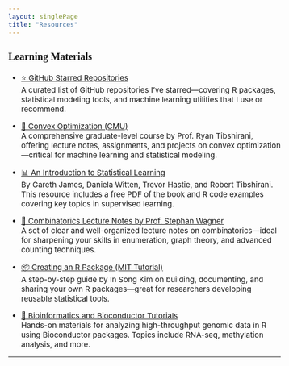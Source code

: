 ```yaml
---
layout: singlePage
title: "Resources"
---
```


<style type="text/css">

body{ /* Normal  */
      font-size: 15px;
  }
td {  /* Table  */
  font-size: 8px;
}
h1.title {
  font-size: 20px;
  color: DarkRed;
}
h1 { /* Header 1 */
  font-size: 20px;
  color: DarkBlue;
}
h2 { /* Header 2 */
    font-size: 20px;
}
h3 { /* Header 3 */
  font-size: 20px;
  font-family: "Times New Roman", Times, serif;
}
code.r{ /* Code block */
    font-size: 15px;
}
pre { /* Code block - determines code spacing between lines */
    font-size: 15px;
}
</style>

### Learning Materials

- [⭐ GitHub Starred Repositories](https://github.com/LaminJuwara?tab=stars)  
  A curated list of GitHub repositories I’ve starred—covering R packages, statistical modeling tools, and machine learning utilities that I use or recommend.

- [📘 Convex Optimization (CMU)](http://www.stat.cmu.edu/~ryantibs/convexopt/)  
  A comprehensive graduate-level course by Prof. Ryan Tibshirani, offering lecture notes, assignments, and projects on convex optimization—critical for machine learning and statistical modeling.

- [📊 An Introduction to Statistical Learning](http://www-bcf.usc.edu/~gareth/ISL/)  
  By Gareth James, Daniela Witten, Trevor Hastie, and Robert Tibshirani. This resource includes a free PDF of the book and R code examples covering key topics in supervised learning.

- [🧮 Combinatorics Lecture Notes by Prof. Stephan Wagner](http://math.sun.ac.za/~swagner/Strathmore.html)  
  A set of clear and well-organized lecture notes on combinatorics—ideal for sharpening your skills in enumeration, graph theory, and advanced counting techniques.

- [📦 Creating an R Package (MIT Tutorial)](http://web.mit.edu/insong/www/pdf/rpackage_instructions.pdf)  
  A step-by-step guide by In Song Kim on building, documenting, and sharing your own R packages—great for researchers developing reusable statistical tools.

- [🧬 Bioinformatics and Bioconductor Tutorials](https://www.bioconductor.org/help/course-materials/)  
  Hands-on materials for analyzing high-throughput genomic data in R using Bioconductor packages. Topics include RNA-seq, methylation analysis, and more.

---

